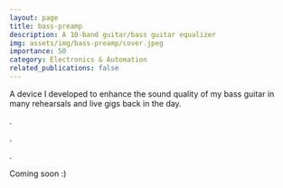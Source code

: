 ```yaml
---
layout: page
title: bass-preamp
description: A 10-band guitar/bass guitar equalizer
img: assets/img/bass-preamp/cover.jpeg
importance: 50
category: Electronics & Automation
related_publications: false
---
```


A device I developed to enhance the sound quality of my bass guitar in many
rehearsals and live gigs back in the day.

.

.

.

Coming soon :)
